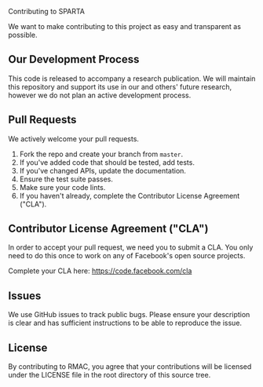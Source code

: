 Contributing to SPARTA

We want to make contributing to this project as easy and transparent as
possible.

## Our Development Process
This code is released to accompany a research publication. We will maintain
this repository and support its use in our and others' future research,
however we do not plan an active development process.

## Pull Requests
We actively welcome your pull requests.

1. Fork the repo and create your branch from `master`.
2. If you've added code that should be tested, add tests.
3. If you've changed APIs, update the documentation.
4. Ensure the test suite passes.
5. Make sure your code lints.
6. If you haven't already, complete the Contributor License Agreement ("CLA").

## Contributor License Agreement ("CLA")
In order to accept your pull request, we need you to submit a CLA. You only need
to do this once to work on any of Facebook's open source projects.

Complete your CLA here: <https://code.facebook.com/cla>

## Issues
We use GitHub issues to track public bugs. Please ensure your description is
clear and has sufficient instructions to be able to reproduce the issue.

## License
By contributing to RMAC, you agree that your contributions will be licensed
under the LICENSE file in the root directory of this source tree.
